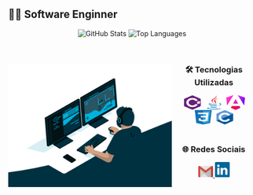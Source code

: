 ## 👨‍💻 Software Enginner

<div align="center">

  <img height="180em" src="https://github-readme-stats.vercel.app/api?username=MiguelMartins71&show_icons=true&theme=great-gatsby&include_all_commits=true&count_private=true&random=12345
" alt="GitHub Stats"/>
  <img height="180em" src="https://github-readme-stats.vercel.app/api/top-langs/?username=MiguelMartins71&layout=compact&langs_count=5&theme=great-gatsby" alt="Top Languages"/>

</div>

<br>

<div align="center">
  <img align="left" height="250" alt="Coding Time" src="code.gif">
  
  ### 🛠️ Tecnologias Utilizadas

  <div style="display: inline_block; margin-top: 10px;">
    <img align="center" height="30" width="40" alt="C#" src="https://raw.githubusercontent.com/devicons/devicon/master/icons/csharp/csharp-plain.svg">
    <img align="center" height="30" width="40" alt="Java" src="https://raw.githubusercontent.com/devicons/devicon/master/icons/java/java-original.svg">
    <img align="center" height="30" width="40" alt="Angular" src="https://raw.githubusercontent.com/devicons/devicon/master/icons/angular/angular-original.svg">
    <img align="center" height="30" width="40" alt="CSS3" src="https://raw.githubusercontent.com/devicons/devicon/master/icons/css3/css3-original.svg">
    <img align="center" height="30" width="40" alt="C" src="https://raw.githubusercontent.com/devicons/devicon/master/icons/c/c-original.svg">
  </div>
</div>

<br>

<div align="center">
  
  ### 🌐 Redes Sociais
  
  <a href="mailto:miguelhmc9@gmail.com">
    <img width="30" src="gmail.svg" alt="Gmail"/>
  </a>
  <a href="https://www.linkedin.com/in/miguel-carvalho-226522208/">
    <img width="30" src="linkedin.svg" alt="LinkedIn"/>
  </a>
  
</div>
